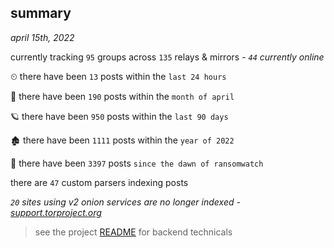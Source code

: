 
## summary
_april 15th, 2022_

currently tracking `95` groups across `135` relays & mirrors - _`44` currently online_

⏲ there have been `13` posts within the `last 24 hours`

🦈 there have been `190` posts within the `month of april`

🪐 there have been `950` posts within the `last 90 days`

🏚 there have been `1111` posts within the `year of 2022`

🦕 there have been `3397` posts `since the dawn of ransomwatch`

there are `47` custom parsers indexing posts

_`20` sites using v2 onion services are no longer indexed - [support.torproject.org](https://support.torproject.org/onionservices/v2-deprecation/)_

> see the project [README](https://github.com/thetanz/ransomwatch#ransomwatch--) for backend technicals
